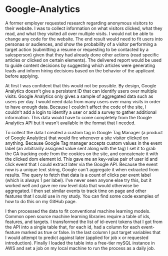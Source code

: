 # Google-Analytics


A former employer requested research regarding anonymous visitors to their website. I was to collect information on what visitors clicked, what they read, and what they visited all over multiple visits. I would not be able to change any code for the website. The end result would need to fit users into personas or audiences, and show the probability of a visitor performing a target action (submitting a resume or requesting to be contacted by a salesperson) given that they had already done other actions (read specific articles or clicked on certain elements). The delivered report would be used to guide content decisions by suggesting which articles were generating leads and inform hiring decisions based on the behavior of the applicant before applying. 

At first I was confident that this would not be possible. By design, Google Analytics doesn't give a persistent ID that can identify users over multiple visits. Google Analytics only gives a sample of aggregated data such as users per day. I would need data from many users over many visits in order to have enough data. Because I couldn't affect the code of the site, I couldn't add a login to identify a user or add a survey to gather additional information. This data would have to come completely from the Google Analytics API but it wasn't available in the format that I needed.

To collect the data I created a custom tag in Google Tag Manager (a product of Google Analytics) that would fire whenever a site visitor clicked on anything. Because Google Tag manager accepts custom values in the event label (an arbitrarily assigned value sent along with the tag) I set it to grab the GA tracking code from the cookies on the site, and concatenate it with the clicked dom element id. This gave me an key-value pair of user id and click event that I could extract later via the Google API. Because the event now is a unique text string, Google can't aggregate it when extracted from results. The query to fetch that data is a count of clicks per event label (which is always 1 per label). I've never seen anyone else try this, but it worked well and gave me row level data that would otherwise be aggregated. I then set similar events to track time on page and other features that I could use in my study. You can find some code examples of how to do this on my GitHub page.

I then processed the data to fit conventional machine learning models. Common open source machine learning libraries require a table of ids, features, and targets. I transformed the list of id-event tokens that I got from the API into a single table that, for each id, had a column for each event-feature marked as true or false. In the last column I put target variables that I would attempt to predict against later (applied for job x or requested introduction). Finally I loaded the table into a free-tier mySQL instance in AWS and set a job on my local machine to run the process as a daily job.




